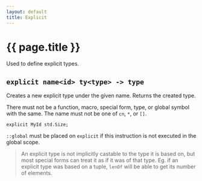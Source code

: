 ```yaml
---
layout: default
title: Explicit
---
```

# {{ page.title }}

Used to define explicit types.

## `explicit name<id> ty<type> -> type`

Creates a new explicit type under the given name. Returns the created type.

There must not be a function, macro, special form, type, or global symbol with the same. The name must not be one of `cn`, `*`, or `[]`.

```
explicit MyId std.Size;
```

`::global` must be placed on `explicit` if this instruction is not executed in the global scope.

> An explicit type is not implicitly castable to the type it is based on, but most special forms can treat it as if it was of that type. Eg. if an explicit type was based on a tuple, `lenOf` will be able to get its number of elements.